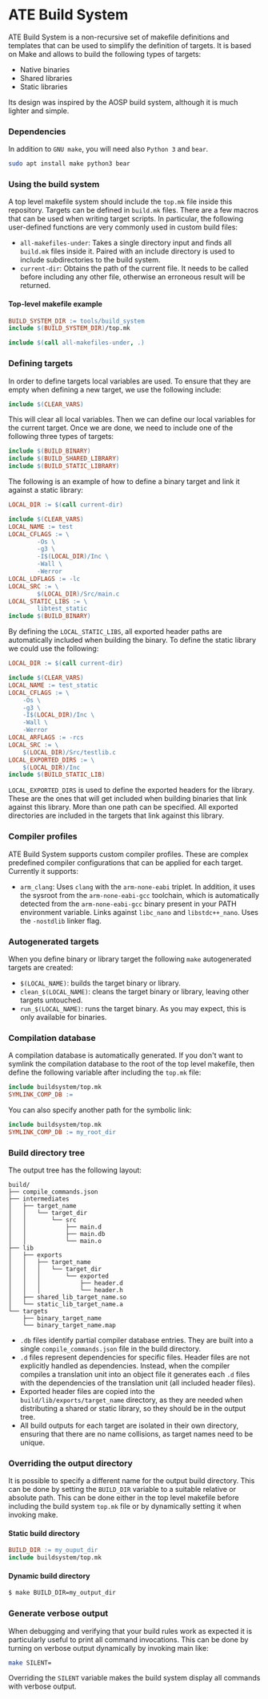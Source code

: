 # ATE Build System

ATE Build System is a non-recursive set of makefile definitions and templates that can be used to simplify the definition of targets. It is based on Make and allows to build the following types of targets:
  * Native binaries
  * Shared libraries
  * Static libraries

Its design was inspired by the AOSP build system, although it is much lighter and simple.

### Dependencies

In addition to `GNU make`, you will need also `Python 3` and `bear`.

```bash
sudo apt install make python3 bear
```

### Using the build system

A top level makefile system should include the `top.mk` file inside this repository. Targets can be defined in `build.mk` files. There are a few macros that can be used when writing target scripts. In particular, the following user-defined functions are very commonly used in custom build files:

  * `all-makefiles-under`: Takes a single directory input and finds all `build.mk` files inside it. Paired with an include directory is used to include subdirectories to the build system.
  * `current-dir`: Obtains the path of the current file. It needs to be called before including any other file, otherwise an erroneous result will be returned.

#### Top-level makefile example

```Makefile
BUILD_SYSTEM_DIR := tools/build_system
include $(BUILD_SYSTEM_DIR)/top.mk

include $(call all-makefiles-under, .)
```

### Defining targets

In order to define targets local variables are used. To ensure that they are empty when defining a new target, we use the following include:

```Makefile
include $(CLEAR_VARS)
```

This will clear all local variables. Then we can define our local variables for the current target. Once we are done, we need to include one of the following three types of targets:

```Makefile
include $(BUILD_BINARY)
include $(BUILD_SHARED_LIBRARY)
include $(BUILD_STATIC_LIBRARY)
```

The following is an example of how to define a binary target and link it against a static library:

```Makefile
LOCAL_DIR := $(call current-dir)

include $(CLEAR_VARS)
LOCAL_NAME := test
LOCAL_CFLAGS := \
        -Os \
        -g3 \
        -I$(LOCAL_DIR)/Inc \
        -Wall \
        -Werror
LOCAL_LDFLAGS := -lc
LOCAL_SRC := \
        $(LOCAL_DIR)/Src/main.c
LOCAL_STATIC_LIBS := \
        libtest_static
include $(BUILD_BINARY)
```

By defining the `LOCAL_STATIC_LIBS`, all exported header paths are automatically included when building the binary. To define the static library we could use the following:

```Makefile
LOCAL_DIR := $(call current-dir)

include $(CLEAR_VARS)
LOCAL_NAME := test_static
LOCAL_CFLAGS := \
	-Os \
	-g3 \
	-I$(LOCAL_DIR)/Inc \
	-Wall \
	-Werror
LOCAL_ARFLAGS := -rcs
LOCAL_SRC := \
	$(LOCAL_DIR)/Src/testlib.c
LOCAL_EXPORTED_DIRS := \
	$(LOCAL_DIR)/Inc
include $(BUILD_STATIC_LIB)
```

`LOCAL_EXPORTED_DIRS` is used to define the exported headers for the library. These are the ones that will get included when building binaries that link against this library. More than one path can be specified. All exported directories are included in the targets that link against this library.

### Compiler profiles

ATE Build System supports custom compiler profiles. These are complex predefined compiler configurations that can be applied for each target. Currently it supports:

  * `arm_clang`: Uses `clang` with the `arm-none-eabi` triplet. In addition, it uses the sysroot from the `arm-none-eabi-gcc` toolchain, which is automatically detected from the `arm-none-eabi-gcc` binary present in your PATH environment variable. Links against `libc_nano` and `libstdc++_nano`. Uses the `-nostdlib` linker flag.

### Autogenerated targets

When you define binary or library target the following `make` autogenerated targets are created:
  * `$(LOCAL_NAME)`: builds the target binary or library.
  * `clean_$(LOCAL_NAME)`: cleans the target binary or library, leaving other targets untouched.
  * `run_$(LOCAL_NAME)`: runs the target binary. As you may expect, this is only available for binaries.

### Compilation database

A compilation database is automatically generated. If you don't want to symlink the compilation database to the root of the top level makefile, then define the following variable after including the `top.mk` file:

```Makefile
include buildsystem/top.mk
SYMLINK_COMP_DB :=
```

You can also specify another path for the symbolic link:

```Makefile
include buildsystem/top.mk
SYMLINK_COMP_DB := my_root_dir
```

### Build directory tree

The output tree has the following layout:

```
build/
├── compile_commands.json
├── intermediates
│   ├── target_name
│   │   └── target_dir
│   │       └── src
│   │           ├── main.d
│   │           ├── main.db
│   │           └── main.o
├── lib
│   ├── exports
│   │   ├── target_name
│   │   │   └── target_dir
│   │   │       └── exported
│   │   │           ├── header.d
│   │   │           └── header.h
│   ├── shared_lib_target_name.so
│   └── static_lib_target_name.a
└── targets
    ├── binary_target_name
    └── binary_target_name.map
```

  * `.db` files identify partial compiler database entries. They are built into a single `compile_commands.json` file in the build directory.
  * `.d` files represent dependencies for specific files. Header files are not explicitly handled as dependencies. Instead, when the compiler compiles a translation unit into an object file it generates each `.d` files with the dependencies of the translation unit (all included header files).
  * Exported header files are copied into the `build/lib/exports/target_name` directory, as they are needed when distributing a shared or static library, so they should be in the output tree.
  * All build outputs for each target are isolated in their own directory, ensuring that there are no name collisions, as target names need to be unique.

### Overriding the output directory

It is possible to specify a different name for the output build directory. This can be done by setting the `BUILD_DIR` variable to a suitable relative or absolute path. This can be done either in the top level makefile before including the build system `top.mk` file or by dynamically setting it when invoking make.

#### Static build directory
```Makefile
BUILD_DIR := my_ouput_dir
include buildsystem/top.mk
```

#### Dynamic build directory
```bash
$ make BUILD_DIR=my_output_dir
```

### Generate verbose output

When debugging and verifying that your build rules work as expected it is particularly useful to print all command invocations. This can be done by turning on verbose output dynamically by invoking main like:

```bash
make SILENT=
```

Overriding the `SILENT` variable makes the build system display all commands with verbose output.
